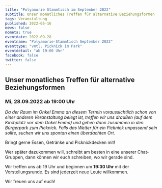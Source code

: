 ```yaml
---
title: "Polyamorie Stammtisch im September 2022"
subtitle: Unser monatliches Treffen für alternative Beziehungsformen
tags: Veranstaltung
published: 2022-05-16
news: false
nometa: true
eventdate: 2022-09-28
eventname: "Polyamorie-Stammtisch September 2022"
eventtype: "vmtl. Picknick im Park"
eventdetail: "ab 19:00 Uhr"
facebook: false
twitter: false
---
```


## Unser monatliches Treffen für alternative Beziehungsformen

### Mi, 28.09.2022 ab 19:00 Uhr


*Da der Raum im Onkel Emma an diesem Termin voraussichtlich schon von einer anderen Veranstaltung belegt ist, treffen wir uns draußen (auf dem Kirchplatz vor dem Onkel Emma) und gehen dann zusammen in den Bürgerpark zum Picknick. Falls das Wetter für ein Picknick unpassend sein sollte, suchen wir uns spontan einen überdachten Ort.*

Bringt gerne Essen, Getränke und Picknickdecken mit!

Wer später dazukommen will, schreibt am besten in eine unserer Chat-Gruppen, dann können wir euch schreiben, wo wir gerade sind.

Wir treffen uns ab 19 Uhr und beginnen um **19:30 Uhr** mit der Vorstellungsrunde. Es sind jederzeit neue Leute willkommen.

Wir freuen uns auf euch!
